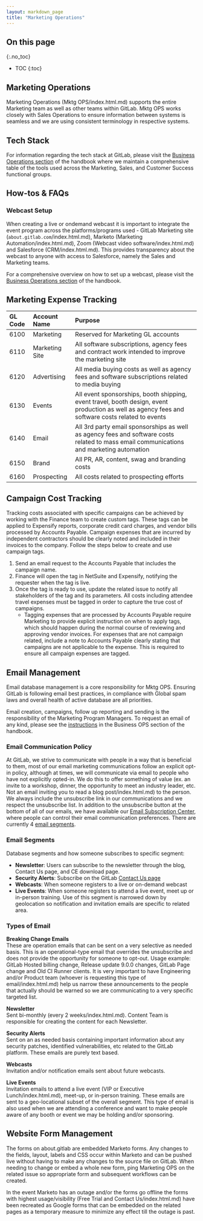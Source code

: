 ```yaml
---
layout: markdown_page
title: "Marketing Operations"
---
```



## On this page
{:.no_toc}

- TOC
{:toc}

## Marketing Operations

Marketing Operations (Mktg OPS/index.html.md) supports the entire Marketing team as well as other teams within GitLab. Mktg OPS works closely with Sales Operations to ensure information between systems is seamless and we are using consistent terminology in respective systems. 	


## Tech Stack  

For information regarding the tech stack at GitLab, please visit the [Business Operations section](https://github.com/daijapan/test/tree/master/business-ops#tech-stack/index.html.md) of the handbook where we maintain a comprehensive table of the tools used across the Marketing, Sales, and Customer Success functional groups.  

## How-tos & FAQs

### Webcast Setup   
When creating a live or ondemand webcast it is important to integrate the event program across the platforms/programs used - GitLab Marketing site (`about.gitlab.com`/index.html.md), Marketo (Marketing Automation/index.html.md), Zoom (Webcast video software/index.html.md) and Salesforce (CRM/index.html.md). This provides transparency about the webcast to anyone with access to Salesforce, namely the Sales and Marketing teams.  

For a comprehensive overview on how to set up a webcast, please visit the [Business Operations section](https://github.com/daijapan/test/tree/master/business-ops#Webinars/index.html.md) of the handbook.  
 
## Marketing Expense Tracking

| GL Code | Account Name | Purpose |
| :--- | :--- | :--- |
| 6100 | Marketing|Reserved for Marketing GL accounts|
| 6110 | Marketing Site|All software subscriptions, agency fees and contract work intended to improve the marketing site |
| 6120 | Advertising|All media buying costs as well as agency fees and software subscriptions related to media buying |
| 6130 | Events|All event sponsorships, booth shipping, event travel, booth design, event production as well as agency fees and software costs related to events |
| 6140 | Email|All 3rd party email sponsorships as well as agency fees and software costs related to mass email communications and marketing automation |
| 6150 | Brand|All PR, AR, content, swag and branding costs |
| 6160 | Prospecting|All costs related to prospecting efforts |

## Campaign Cost Tracking
Tracking costs associated with specific campaigns can be achieved by working with the Finance team to create custom tags. These tags can be applied to Expensify reports, corporate credit card charges, and vendor bills processed by Accounts Payable. Campaign expenses that are incurred by independent contractors should be clearly noted and included in their invoices to the company. Follow the steps below to create and use campaign tags.

1. Send an email request to the Accounts Payable that includes the campaign name.
2. Finance will open the tag in NetSuite and Expensify, notifying the requester when the tag is live.
3. Once the tag is ready to use, update the related issue to notify all stakeholders of the tag and its parameters. All costs including attendee travel expenses must be tagged in order to capture the true cost of campaigns. 
    * Tagging expenses that are processed by Accounts Payable require Marketing to provide explicit instruction on when to apply tags, which should happen during the normal course of reviewing and approving vendor invoices. For expenses that are not campaign related, include a note to Accounts Payable clearly stating that campaigns are not applicable to the expense. This is required to ensure all campaign expenses are tagged.


## Email Management

Email database management is a core responsibility for Mktg OPS. Ensuring GitLab is following email best practices, in compliance with Global spam laws and overall health of active database are all priorities.   

Email creation, campaigns, follow up reporting and sending is the responsibility of the Marketing Program Managers. To request an email of any kind, please see the [instructions](https://github.com/daijapan/test/tree/master/business-ops/#requesting-an-email/index.html.md) in the Business OPS section of the handbook. 


### Email Communication Policy  

At GitLab, we strive to communicate with people in a way that is beneficial to them, most of our email marketing communications follow an explicit opt-in policy, although at times, we will communicate via email to people who have not explicitly opted-in. We do this to offer something of value (ex. an invite to a workshop, dinner, the opportunity to meet an industry leader, etc. Not an email inviting you to read a blog post/index.html.md) to the person. We always include the unsubscribe link in our communications and we respect the unsubscribe list. In addition to the unsubscribe button at the bottom of all of our emails, we  have available our [Email Subscription Center](https://page.gitlab.com/SubscriptionCenter.html/index.html.md), where people can control their email communication preferences. There are currently 4 [email segments](https://github.com/daijapan/test/tree/master/marketing/marketing-sales-development/marketing-operations//#email-segments/index.html.md).

### Email Segments

Database segments and how someone subscribes to specific segment:  

- **Newsletter**: Users can subscribe to the newsletter through the blog, Contact Us page, and CE download page.
- **Security Alerts**: Subscribe on the GitLab [Contact Us page](/contact/index.html.md)
- **Webcasts**: When someone registers to a live or on-demand webcast
- **Live Events**: When someone registers to attend a live event, meet up or in-person training. Use of this segment is narrowed down by geolocation so notification and invitation emails are specific to related area.  

### Types of Email

**Breaking Change Emails**  
These are operation emails that can be sent on a very selective as needed basis. This is an operational-type email that overrides the unsubscribe and does not provide the opportunity for someone to opt-out. Usage example: GitLab Hosted billing change, Release update 9.0.0 changes, GitLab Page change and Old CI Runner clients.
It is very important to have Engineering and/or Product team (whoever is requesting this type of email/index.html.md) help us narrow these announcements to the people that actually should be warned so we are communicating to a very specific targeted list.

**Newsletter**  
Sent bi-monthly (every 2 weeks/index.html.md). Content Team is responsible for creating the content for each Newsletter.  

**Security Alerts**  
Sent on an as needed basis containing important information about any security patches, identified vulnerabilities, etc related to the GitLab platform. These emails are purely text based.

**Webcasts**   
Invitation and/or notification emails sent about future webcasts.   

**Live Events**   
Invitation emails to attend a live event (VIP or Executive Lunch/index.html.md), meet-up, or in-person training. These emails are sent to a geo-locational subset of the overall segment. This type of email is also used when we are attending a conference and want to make people aware of any booth or event we may be holding and/or sponsoring.


## Website Form Management   

The forms on about.gitlab are embedded Marketo forms. Any changes to the fields, layout, labels and CSS occur within Marketo and can be pushed live without having to make any changes to the source file on GitLab. When needing to change or embed a whole new form, ping Marketing OPS on the related issue so appropriate form and subsequent workflows can be created.   

In the event Marketo has an outage and/or the forms go offline the forms with highest usage/visibility (Free Trial and Contact Us/index.html.md) have been recreated as Google forms that can be embedded on the related pages as a temporary measure to minimize any effect till the outage is past.
